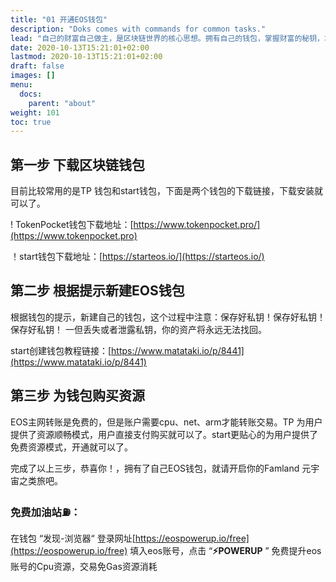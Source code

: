 ```yaml
---
title: "01 开通EOS钱包"
description: "Doks comes with commands for common tasks."
lead: "自己的财富自己做主，是区块链世界的核心思想。拥有自己的钱包，掌握财富的秘钥，才能开启区块链的世界。那么请跟我来，为自己开通EOS钱包吧。"
date: 2020-10-13T15:21:01+02:00
lastmod: 2020-10-13T15:21:01+02:00
draft: false
images: []
menu:
  docs:
    parent: "about"
weight: 101
toc: true
---
```

## 第一步  下载区块链钱包

目前比较常用的是TP 钱包和start钱包，下面是两个钱包的下载链接，下载安装就可以了。

! TokenPocket钱包下载地址：[https://www.tokenpocket.pro/](https://www.tokenpocket.pro)

！start钱包下载地址：[https://starteos.io/](https://starteos.io/)

##  第二步 根据提示新建EOS钱包

根据钱包的提示，新建自己的钱包，这个过程中注意：保存好私钥！保存好私钥！保存好私钥！ 一但丢失或者泄露私钥，你的资产将永远无法找回。

start创建钱包教程链接：[https://www.matataki.io/p/8441](https://www.matataki.io/p/8441)

## 第三步  为钱包购买资源

EOS主网转账是免费的，但是账户需要cpu、net、arm才能转账交易。TP 为用户提供了资源顺畅模式，用户直接支付购买就可以了。start更贴心的为用户提供了免费资源模式，开通就可以了。

完成了以上三步，恭喜你！，拥有了自己EOS钱包，就请开启你的Famland 元宇宙之类旅吧。

### 免费加油站⛽️：
在钱包 “发现-浏览器“ 登录网址[https://eospowerup.io/free](https://eospowerup.io/free) 填入eos账号，点击 “**⚡️POWERUP** ” 免费提升eos账号的Cpu资源，交易免Gas资源消耗
